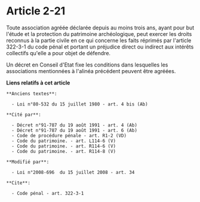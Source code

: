 # Article 2-21

Toute association agréée déclarée depuis au moins trois ans, ayant pour but l'étude et la protection du patrimoine
archéologique, peut exercer les droits reconnus à la partie civile en ce qui concerne les faits réprimés par l'article
322-3-1 du code pénal et portant un préjudice direct ou indirect aux intérêts collectifs qu'elle a pour objet de défendre. 

Un décret en Conseil d'Etat fixe les conditions dans lesquelles les associations mentionnées à l'alinéa précédent peuvent
être agréées.

**Liens relatifs à cet article**

	**Anciens textes**:

	  - Loi n°80-532 du 15 juillet 1980 - art. 4 bis (Ab)

	**Cité par**:

	  - Décret n°91-787 du 19 août 1991 - art. 4 (Ab)
	  - Décret n°91-787 du 19 août 1991 - art. 6 (Ab)
	  - Code de procédure pénale - art. R1-2 (VD)
	  - Code du patrimoine. - art. L114-6 (V)
	  - Code du patrimoine. - art. R114-6 (V)
	  - Code du patrimoine. - art. R114-8 (V)

	**Modifié par**:

	  - Loi n°2008-696  du 15 juillet 2008 - art. 34

	**Cite**:

	  - Code pénal - art. 322-3-1
